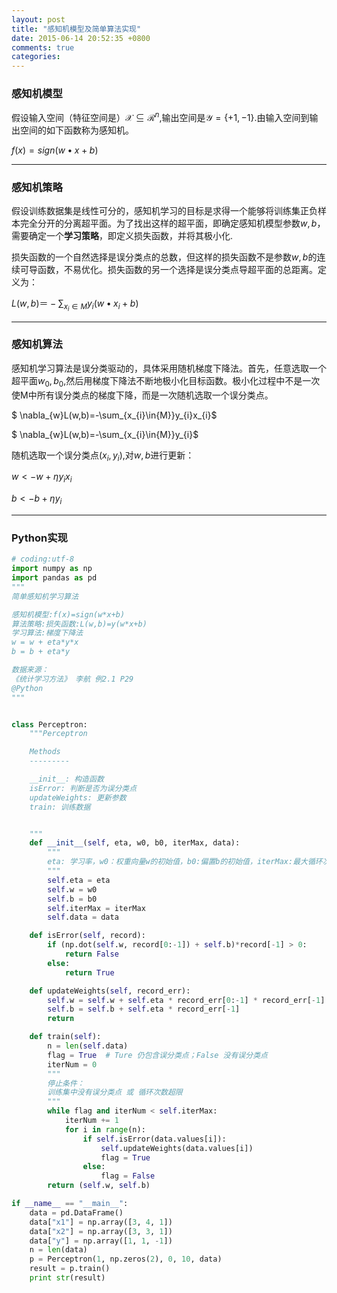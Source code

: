 ```yaml
---
layout: post
title: "感知机模型及简单算法实现"
date: 2015-06-14 20:52:35 +0800
comments: true
categories: 
---
```

### 感知机模型

假设输入空间（特征空间是）$\mathcal{X}\subseteq\mathcal{R}^{n}$,输出空间是$\mathcal{Y}=\{+1,-1\}$.由输入空间到输出空间的如下函数称为感知机。  

<!--more-->  
${f}(x)=sign(w\bullet x+b)$

----
### 感知机策略  

假设训练数据集是线性可分的，感知机学习的目标是求得一个能够将训练集正负样本完全分开的分离超平面。为了找出这样的超平面，即确定感知机模型参数$w,b$，需要确定一个**学习策略**，即定义损失函数，并将其极小化.

损失函数的一个自然选择是误分类点的总数，但这样的损失函数不是参数$w,b$的连续可导函数，不易优化。损失函数的另一个选择是误分类点导超平面的总距离。定义为： 
 
$L(w,b)＝-\sum_{x_{i}\in{M}}{y_{i}(w\bullet x_{i}+b)}$  

---
### 感知机算法

感知机学习算法是误分类驱动的，具体采用随机梯度下降法。首先，任意选取一个超平面$w_{0},b_{0}$,然后用梯度下降法不断地极小化目标函数。极小化过程中不是一次使M中所有误分类点的梯度下降，而是一次随机选取一个误分类点。

$ \nabla_{w}L(w,b)=-\sum_{x_{i}\in{M}}y_{i}x_{i}$

$ \nabla_{w}L(w,b)=-\sum_{x_{i}\in{M}}y_{i}$

随机选取一个误分类点$(x_{i},y_{i})$,对$w,b$进行更新：

$w<-w+\eta y_{i}x_{i}$

$b<-b+\eta y_{i}$

---
### Python实现

~~~py
# coding:utf-8
import numpy as np
import pandas as pd
"""
简单感知机学习算法

感知机模型:f(x)=sign(w*x+b)
算法策略:损失函数:L(w,b)=y(w*x+b)
学习算法:梯度下降法
w = w + eta*y*x
b = b + eta*y

数据来源：
《统计学习方法》 李航 例2.1 P29
@Python
"""


class Perceptron:
    """Perceptron

    Methods
    ---------

    __init__: 构造函数
    isError: 判断是否为误分类点
    updateWeights: 更新参数
    train: 训练数据


    """
    def __init__(self, eta, w0, b0, iterMax, data):
    	"""
        eta: 学习率，w0：权重向量w的初始值，b0:偏置b的初始值，iterMax:最大循环次数
        """
        self.eta = eta
        self.w = w0
        self.b = b0
        self.iterMax = iterMax
        self.data = data

    def isError(self, record):
        if (np.dot(self.w, record[0:-1]) + self.b)*record[-1] > 0:
            return False
        else:
            return True

    def updateWeights(self, record_err):
        self.w = self.w + self.eta * record_err[0:-1] * record_err[-1]
        self.b = self.b + self.eta * record_err[-1]
        return

    def train(self):
        n = len(self.data)
        flag = True  # Ture 仍包含误分类点；False 没有误分类点
        iterNum = 0
        """
        停止条件：
        训练集中没有误分类点 或 循环次数超限
        """
        while flag and iterNum < self.iterMax:
            iterNum += 1
            for i in range(n):
                if self.isError(data.values[i]):
                    self.updateWeights(data.values[i])
                    flag = True
                else:
                    flag = False
        return (self.w, self.b)

if __name__ == "__main__":
    data = pd.DataFrame()
    data["x1"] = np.array([3, 4, 1])
    data["x2"] = np.array([3, 3, 1])
    data["y"] = np.array([1, 1, -1])
    n = len(data)
    p = Perceptron(1, np.zeros(2), 0, 10, data)
    result = p.train()
    print str(result)
~~~